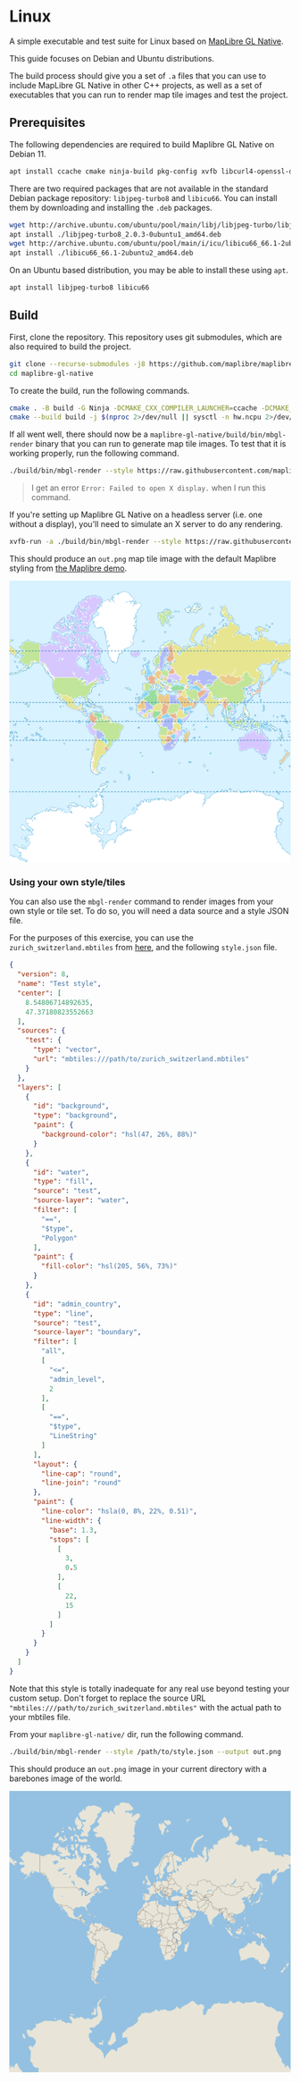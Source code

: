 # Linux

A simple executable and test suite for Linux based on [MapLibre GL Native](../../README.md).

This guide focuses on Debian and Ubuntu distributions.

The build process should give you a set of `.a` files that you can use to include MapLibre GL Native in other C++ projects, as well as a set of executables that you can run to render map tile images and test the project.

## Prerequisites

The following dependencies are required to build Maplibre GL Native on Debian 11.

```bash
apt install ccache cmake ninja-build pkg-config xvfb libcurl4-openssl-dev libglfw3-dev libuv1-dev g++-10 libc++-9-dev libc++abi-9-dev libpng-dev libgl1-mesa-dev libgl1-mesa-dri
```

There are two required packages that are not available in the standard Debian package repository: `libjpeg-turbo8` and `libicu66`. You can install them by downloading and installing the `.deb` packages.

```bash
wget http://archive.ubuntu.com/ubuntu/pool/main/libj/libjpeg-turbo/libjpeg-turbo8_2.0.3-0ubuntu1_amd64.deb
apt install ./libjpeg-turbo8_2.0.3-0ubuntu1_amd64.deb
wget http://archive.ubuntu.com/ubuntu/pool/main/i/icu/libicu66_66.1-2ubuntu2_amd64.deb
apt install ./libicu66_66.1-2ubuntu2_amd64.deb
```

On an Ubuntu based distribution, you may be able to install these using `apt`.

```bash
apt install libjpeg-turbo8 libicu66
```

## Build

First, clone the repository. This repository uses git submodules, which are also required to build the project.

```bash
git clone --recurse-submodules -j8 https://github.com/maplibre/maplibre-gl-native.git
cd maplibre-gl-native
```

To create the build, run the following commands.

```bash
cmake . -B build -G Ninja -DCMAKE_CXX_COMPILER_LAUNCHER=ccache -DCMAKE_C_COMPILER=gcc-10 -DCMAKE_CXX_COMPILER=g++-10
cmake --build build -j $(nproc 2>/dev/null || sysctl -n hw.ncpu 2>/dev/null)
```

If all went well, there should now be a `maplibre-gl-native/build/bin/mbgl-render` binary that you can run to generate map tile images. To test that it is working properly, run the following command.

```bash
./build/bin/mbgl-render --style https://raw.githubusercontent.com/maplibre/demotiles/gh-pages/style.json --output out.png
```

> I get an error `Error: Failed to open X display.` when I run this command.

If you're setting up Maplibre GL Native on a headless server (i.e. one without a display), you'll need to simulate an X server to do any rendering.

```bash
xvfb-run -a ./build/bin/mbgl-render --style https://raw.githubusercontent.com/maplibre/demotiles/gh-pages/style.json --output out.png
```

This should produce an `out.png` map tile image with the default Maplibre styling from [the Maplibre demo](https://maplibre.org/).

![Sample image of world from mbgl-render command](/misc/sample-maplibre-style-mbgl-render-out.png)

### Using your own style/tiles 

You can also use the `mbgl-render` command to render images from your own style or tile set. To do so, you will need a data source and a style JSON file.

For the purposes of this exercise, you can use the `zurich_switzerland.mbtiles` from [here](https://github.com/acalcutt/tileserver-gl/releases/download/test_data/zurich_switzerland.mbtiles), and the following `style.json` file.

```json
{
  "version": 8,
  "name": "Test style",
  "center": [
    8.54806714892635,
    47.37180823552663
  ],
  "sources": {
    "test": {
      "type": "vector",
      "url": "mbtiles:///path/to/zurich_switzerland.mbtiles"
    }
  },
  "layers": [
    {
      "id": "background",
      "type": "background",
      "paint": {
        "background-color": "hsl(47, 26%, 88%)"
      }
    },
    {
      "id": "water",
      "type": "fill",
      "source": "test",
      "source-layer": "water",
      "filter": [
        "==",
        "$type",
        "Polygon"
      ],
      "paint": {
        "fill-color": "hsl(205, 56%, 73%)"
      }
    },
    {
      "id": "admin_country",
      "type": "line",
      "source": "test",
      "source-layer": "boundary",
      "filter": [
        "all",
        [
          "<=",
          "admin_level",
          2
        ],
        [
          "==",
          "$type",
          "LineString"
        ]
      ],
      "layout": {
        "line-cap": "round",
        "line-join": "round"
      },
      "paint": {
        "line-color": "hsla(0, 8%, 22%, 0.51)",
        "line-width": {
          "base": 1.3,
          "stops": [
            [
              3,
              0.5
            ],
            [
              22,
              15
            ]
          ]
        }
      }
    }
  ]
}
```

Note that this style is totally inadequate for any real use beyond testing your custom setup. Don't forget to replace the source URL `"mbtiles:///path/to/zurich_switzerland.mbtiles"` with the actual path to your mbtiles file.

From your `maplibre-gl-native/` dir, run the following command.

```bash
./build/bin/mbgl-render --style /path/to/style.json --output out.png
```

This should produce an `out.png` image in your current directory with a barebones image of the world.

![Sample image of world from mbgl-render command](/misc/sample-barebones-mbgl-render-out.png)

